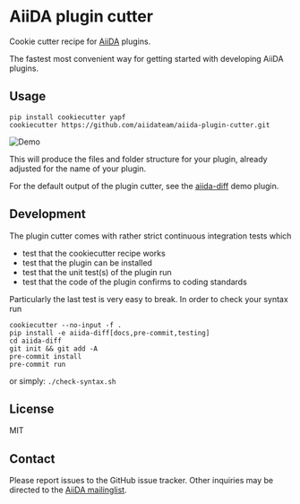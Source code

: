 # AiiDA plugin cutter

Cookie cutter recipe for [AiiDA](http://www.aiida.net) plugins.

The fastest most convenient way for getting started with developing AiiDA plugins.

## Usage

    pip install cookiecutter yapf
    cookiecutter https://github.com/aiidateam/aiida-plugin-cutter.git

![Demo](https://image.ibb.co/ct6rL8/aiida_plugin_cutter.gif "The fastest way to kickstart an AiiDA plugin.")

This will produce the files and folder structure for your plugin,
already adjusted for the name of your plugin.

For the default output of the plugin cutter, see the [aiida-diff](https://github.com/ltalirz/aiida-diff) demo plugin.

## Development

The plugin cutter comes with rather strict continuous integration tests which

 * test that the cookiecutter recipe works
 * test that the plugin can be installed
 * test that the unit test(s) of the plugin run
 * test that the code of the plugin confirms to coding standards

Particularly the last test is very easy to break.
In order to check your syntax run
```
cookiecutter --no-input -f .
pip install -e aiida-diff[docs,pre-commit,testing]
cd aiida-diff
git init && git add -A
pre-commit install
pre-commit run
```
or simply: `./check-syntax.sh`


## License

MIT

## Contact

Please report issues to the GitHub issue tracker. Other inquiries may be
directed to the [AiiDA mailinglist](http://www.aiida.net/mailing-list/).
